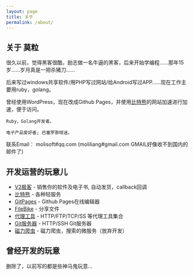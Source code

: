 ```yaml
---
layout: page
title: 关于
permalink: /about/
---
```


## 关于 莫粒

很久以前，觉得黑客很酷，励志做一名牛逼的黑客，后来开始学编程……那年15岁……岁月真是一把杀猪刀……

后来写过windows共享软件/用PHP写过网站/给Android写过APP……现在工作主要用ruby，golang。

曾经使用WordPress，现在改成Github Pages，并使用[比特熊](https://bitbear.net)的网站加速进行加速，便于访问。

```
Ruby，Golang开发者。

电子产品爱好者; 巴塞罗那球迷。
```

联系Email： molisoft#qq.com (moliliang#gmail.com GMAIL好像收不到国内的邮件了)

## 开发运营的玩意儿

- [V2极客](https://v2geek.com) - 销售你的软件及电子书, 自动发货，callback回调
- [比特熊](https://bitbear.net) - 各种轻服务
- [GitPages](https://gitpages.io) - Github Pages在线编辑器
- [FileBike](https://file.bike) - 分享文件
- [代理工具](https://github.com/molisoft/bitproxy) - HTTP/FTP/TCP/SS 等代理工具集合
- [Git服务器](https://github.com/molisoft/v2git) - HTTP/SSH Git服务器
- [磁力爬虫](https://github.com/molisoft/litebt) - 磁力爬虫，搜索的微服务（放弃开发）

## 曾经开发的玩意

删除了，以前写的都是些神马鬼玩意...
